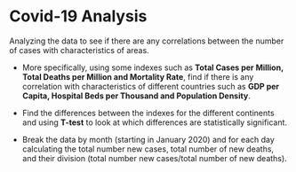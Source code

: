 # Covid-19 Analysis

Analyzing the data to see if there are any correlations between the number of cases with characteristics of areas. 

- More specifically, using some indexes such as **Total Cases per Million, Total Deaths per Million and Mortality Rate**, find if there is any correlation with characteristics of different countries such as **GDP per Capita, Hospital Beds per Thousand and Population Density**.

- Find the differences between the indexes for the different continents and using **T-test** to look at which differences are statistically significant.

- Βreak the data by month (starting in January 2020) and for each day calculating the total number new cases, total number of new deaths, and their division (total number new cases/total number of new deaths).
